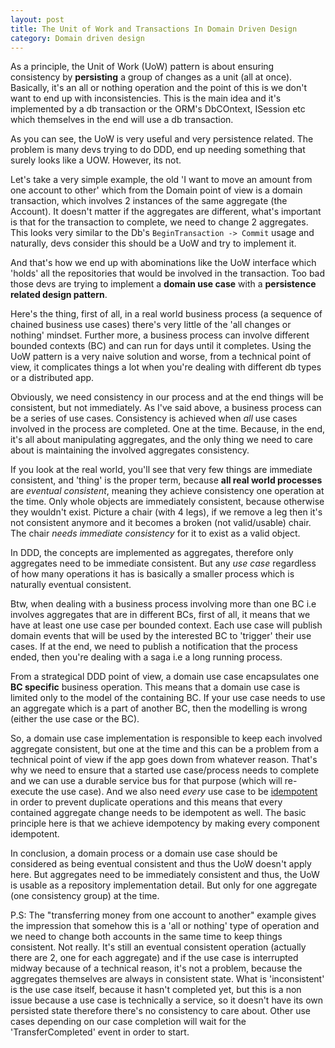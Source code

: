 ```yaml
---
layout: post
title: The Unit of Work and Transactions In Domain Driven Design
category: Domain driven design
---
```


As a principle, the Unit of Work (UoW) pattern is about ensuring consistency by **persisting** a group of changes as a unit (all at once). Basically, it's an all or nothing operation and the point of this is we don't want to end up with inconsistencies. This is the main idea and it's implemented by a db transaction or the ORM's DbCOntext, ISession etc which themselves in the end will use a db transaction.

As you can see, the UoW is very useful and very persistence related. The problem is many devs trying to do DDD, end up needing something that surely looks like a UOW. However, its not.

Let's take a very simple example, the old 'I want to move an amount from one account to other' which from the Domain point of view is a domain transaction, which involves 2 instances of the same aggregate (the Account). It doesn't matter if the aggregates are different, what's important is that for the transaction to complete, we need to change 2 aggregates. This looks very similar to the Db's `BeginTransaction -> Commit` usage and naturally, devs consider this should be a UoW and try to implement it.

And that's how we end up with abominations like the UoW interface which 'holds' all the repositories that would be involved in the transaction. Too bad those devs are trying to implement a **domain use case** with a **persistence related design pattern**.

 Here's the thing, first of all, in a real world business process (a sequence of chained business use cases) there's very little of the 'all changes or nothing' mindset. Further more, a business process can involve different bounded contexts (BC) and can run for days until it  completes. Using the UoW pattern is a very naive solution and worse, from a technical point of view, it complicates things a lot when you're dealing with different db types or a distributed app.

Obviously, we need consistency in our process and at the end things will be consistent, but not immediately. As I've said above, a business process can be a series of use cases. Consistency is achieved when _all_ use cases involved in the process are completed. One at the time. Because, in the end, it's all about manipulating aggregates, and the only thing we need to care about is maintaining the involved aggregates consistency.

If you look at the real world, you'll see that very few things are immediate consistent, and 'thing' is the proper term, because **all real world processes** are _eventual consistent_, meaning they achieve consistency one operation at the time. Only whole objects are immediately consistent, because otherwise they wouldn't exist. Picture a chair (with 4 legs), if we remove a leg then it's not consistent anymore and it becomes a broken (not valid/usable) chair. The chair _needs immediate consistency_ for it to exist as a valid object.

In DDD, the concepts are implemented as aggregates,  therefore only aggregates need to be immediate consistent. But any _use case_ regardless of how many operations it has is basically a smaller process which is naturally eventual consistent.

 Btw, when dealing with a  business  process involving more than one BC i.e involves aggregates that are in different BCs, first of all, it means that we have at least one use case per bounded context. Each use case will publish domain events that will be used by the interested BC to 'trigger' their use cases. If at the end, we need to publish a notification that the process ended, then you're dealing with a saga i.e a long running process.

From a strategical DDD point of view, a domain use case encapsulates one **BC specific** business operation. This means that a domain use case is limited only to the model of the containing BC. If your use case needs to use an aggregate which is a part of another BC, then the modelling is wrong (either the use case or the BC).

So, a domain use case implementation is responsible to keep each involved aggregate consistent, but one at the time and this can be a problem from a technical point of view if the app goes down from whatever reason. That's why we need to ensure that a started use case/process needs to complete and we can use a durable service bus for that purpose (which will re-execute the use case). And we also need _every_ use case to be [idempotent](http://blog.sapiensworks.com/post/2015/08/26/How-To-Ensure-Idempotency) in order to prevent duplicate operations and this means that every contained aggregate change needs to be idempotent as well. The basic principle here is that we achieve idempotency by making every component idempotent.

In conclusion, a domain process or a domain use case should be considered as being eventual consistent and thus the UoW doesn't apply here. But aggregates need to be immediately consistent and thus, the UoW is usable as a repository implementation detail. But only for one aggregate (one consistency group) at the time.

P.S: The "transferring money from one account to another" example gives the impression that somehow this is a 'all or nothing' type of operation and we need to change both accounts in the same time to keep things consistent. Not really. It's still an eventual consistent operation (actually there are 2, one for each aggregate) and if the use case is interrupted midway because of a technical reason, it's not a problem, because the aggregates themselves are always in consistent state. What is 'inconsistent' is the use case itself, because it hasn't completed yet, but this is a non issue because a use case is technically a service, so it doesn't have its own persisted state therefore there's no consistency to care about. Other use cases depending on our case completion will wait for the 'TransferCompleted' event in order to start.
